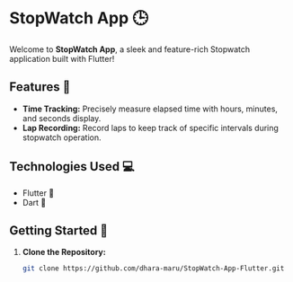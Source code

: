 # StopWatch App 🕒

Welcome to **StopWatch App**, a sleek and feature-rich Stopwatch application built with Flutter!

## Features 🚀

- **Time Tracking:** Precisely measure elapsed time with hours, minutes, and seconds display.
- **Lap Recording:** Record laps to keep track of specific intervals during stopwatch operation.

## Technologies Used 💻

- Flutter 📱
- Dart 🎯

## Getting Started 🏁

1. **Clone the Repository:**
   ```bash
   git clone https://github.com/dhara-maru/StopWatch-App-Flutter.git
